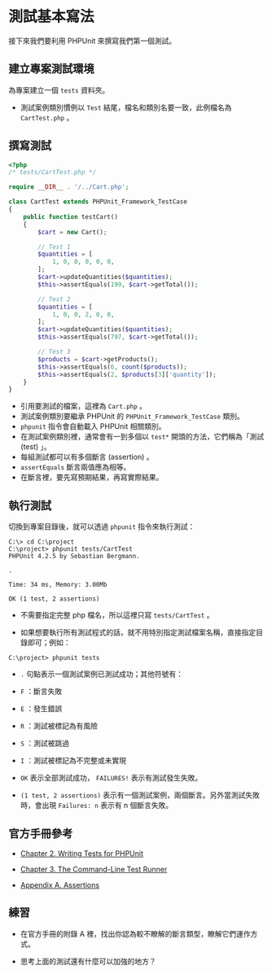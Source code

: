 # 測試基本寫法

接下來我們要利用 PHPUnit 來撰寫我們第一個測試。

## 建立專案測試環境

為專案建立一個 `tests` 資料夾。

* 測試案例類別慣例以 `Test` 結尾，檔名和類別名要一致，此例檔名為 `CartTest.php` 。

## 撰寫測試

```php
<?php
/* tests/CartTest.php */

require __DIR__ . '/../Cart.php';

class CartTest extends PHPUnit_Framework_TestCase
{
    public function testCart()
    {
        $cart = new Cart();

        // Test 1
        $quantities = [
            1, 0, 0, 0, 0, 0,
        ];
        $cart->updateQuantities($quantities);
        $this->assertEquals(199, $cart->getTotal());

        // Test 2
        $quantities = [
            1, 0, 0, 2, 0, 0,
        ];
        $cart->updateQuantities($quantities);
        $this->assertEquals(797, $cart->getTotal());

        // Test 3
        $products = $cart->getProducts();
        $this->assertEquals(6, count($products));
        $this->assertEquals(2, $products[3]['quantity']);
    }
}
```

* 引用要測試的檔案，這裡為 `Cart.php` 。
* 測試案例類別要繼承 PHPUnit 的 `PHPUnit_Framework_TestCase` 類別。
* `phpunit` 指令會自動載入 PHPUnit 相關類別。
* 在測試案例類別裡，通常會有一到多個以 `test*` 開頭的方法，它們稱為「測試 (test) 」。
* 每組測試都可以有多個斷言 (assertion) 。
* `assertEquals` 斷言兩值應為相等。
* 在斷言裡，要先寫預期結果，再寫實際結果。

## 執行測試

切換到專案目錄後，就可以透過 `phpunit` 指令來執行測試：

```dos
C:\> cd C:\project
C:\project> phpunit tests/CartTest
PHPUnit 4.2.5 by Sebastian Bergmann.

.

Time: 34 ms, Memory: 3.00Mb

OK (1 test, 2 assertions)
```

* 不需要指定完整 php 檔名，所以這裡只寫 `tests/CartTest` 。

* 如果想要執行所有測試程式的話，就不用特別指定測試檔案名稱，直接指定目錄即可；例如：

 ```dos
C:\project> phpunit tests
``` 

* `.` 句點表示一個測試案例已測試成功；其他符號有：

 * `F` ：斷言失敗
 * `E` ：發生錯誤
 * `R` ：測試被標記為有風險
 * `S` ：測試被跳過
 * `I` ：測試被標記為不完整或未實現

* `OK` 表示全部測試成功， `FAILURES!` 表示有測試發生失敗。

* `(1 test, 2 assertions)` 表示有一個測試案例，兩個斷言。另外當測試失敗時，會出現 `Failures: n` 表示有 n 個斷言失敗。

## 官方手冊參考

* [Chapter 2. Writing Tests for PHPUnit](https://phpunit.de/manual/current/en/writing-tests-for-phpunit.html)

* [Chapter 3. The Command-Line Test Runner](https://phpunit.de/manual/current/en/textui.html) 
* [Appendix A. Assertions](https://phpunit.de/manual/current/en/appendixes.assertions.html)

## 練習

* 在官方手冊的附錄 A 裡，找出你認為較不瞭解的斷言類型，瞭解它們運作方式。

* 思考上面的測試還有什麼可以加強的地方？
